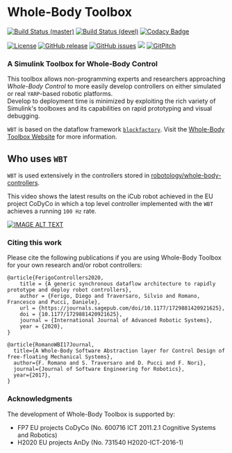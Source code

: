 # Whole-Body Toolbox

[![Build Status (master)](https://img.shields.io/travis/robotology/wb-toolbox/master.svg?logo=travis&label=master)](https://travis-ci.org/robotology/wb-toolbox)
[![Build Status (devel)](https://img.shields.io/travis/robotology/wb-toolbox/devel.svg?logo=travis&label=devel)](https://travis-ci.org/robotology/wb-toolbox)
[![Codacy Badge](https://api.codacy.com/project/badge/Grade/1c726331d58b4a1ebfba1c25d15f00ad)](https://www.codacy.com/app/diegoferigo/wb-toolbox?utm_source=github.com&amp;utm_medium=referral&amp;utm_content=robotology/wb-toolbox&amp;utm_campaign=Badge_Grade)

[![License](https://img.shields.io/badge/license-LGPL-19c2d8.svg)](https://github.com/robotology/wb-toolbox/blob/master/LICENSE.LGPL2)
[![GitHub release](https://img.shields.io/github/release/robotology/wb-toolbox.svg)](https://github.com/robotology/wb-toolbox/releases)
[![GitHub issues](https://img.shields.io/github/issues-raw/robotology/wb-toolbox.svg)](https://github.com/robotology/wb-toolbox/issues)
<a href="https://zenhub.com"><img src="https://img.shields.io/badge/Shipping_faster_with-ZenHub-blue.svg?colorB=435198"></a>
[![GitPitch](https://gitpitch.com/assets/badge.svg)](https://gitpitch.com/robotology/wb-toolbox/master?p=.presentations/WBToolbox2)

### A Simulink Toolbox for Whole-Body Control

This toolbox allows non-programming experts and researchers approaching _Whole-Body Control_ to more easily develop controllers on either simulated or real `YARP`-based robotic platforms.<br>
Develop to deployment time is minimized by exploiting the rich variety of Simulink's toolboxes and its capabilities on rapid prototyping and visual debugging.

`WBT` is based on the dataflow framework [`blockfactory`](https://github.com/robotology/blockfactory). Visit the [Whole-Body Toolbox Website](https://robotology.github.io/wb-toolbox/) for more information.

## Who uses `WBT`

`WBT` is used extensively in the controllers stored in [robotology/whole-body-controllers](https://github.com/robotology/whole-body-controllers).

This video shows the latest results on the iCub robot achieved in the EU project CoDyCo in which a top level controller implemented with the `WBT` achieves a running `100 Hz` rate.

[![IMAGE ALT TEXT](http://img.youtube.com/vi/VrPBSSQEr3A/0.jpg)](https://youtu.be/UXU3KSa201o "iCub balancing on one foot via external force control and interacting with humans")

### Citing this work

Please cite the following publications if you are using Whole-Body Toolbox for your own research and/or robot controllers:

```
@article{FerigoControllers2020,
	title = {A generic synchronous dataflow architecture to rapidly prototype and deploy robot controllers},
	author = {Ferigo, Diego and Traversaro, Silvio and Romano, Francesco and Pucci, Daniele},
	url = {https://journals.sagepub.com/doi/10.1177/1729881420921625},
	doi = {10.1177/1729881420921625},
	journal = {International Journal of Advanced Robotic Systems},
	year = {2020},
}
```

```
@article{RomanoWBI17Journal,
  title={A Whole-Body Software Abstraction layer for Control Design of free-floating Mechanical Systems},
  author={F. Romano and S. Traversaro and D. Pucci and F. Nori},
  journal={Journal of Software Engineering for Robotics},
  year={2017},
}
```

### Acknowledgments

The development of Whole-Body Toolbox is supported by:

- FP7 EU projects CoDyCo (No. 600716 ICT 2011.2.1 Cognitive Systems and Robotics)
- H2020 EU projects AnDy (No. 731540 H2020-ICT-2016-1)
